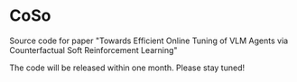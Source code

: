 # CoSo
Source code for paper "Towards Efficient Online Tuning of VLM Agents via Counterfactual Soft Reinforcement Learning"

The code will be released within one month. Please stay tuned!
